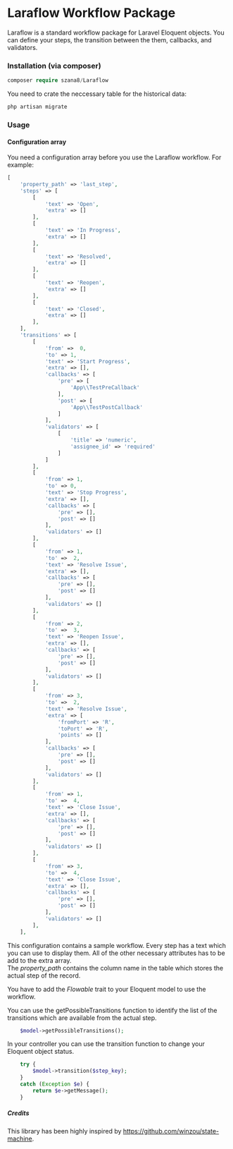 # Laraflow Workflow Package
Laraflow is a standard workflow package for Laravel Eloquent objects. You can define your steps, the transition between the them, callbacks, and validators.

### Installation (via composer)
```php
composer require szana8/Laraflow
```
You need to crate the neccessary table for the historical data:
```php
php artisan migrate
```

### Usage
#### Configuration array
You need a configuration array before you use the Laraflow workflow. 
For example:
```php
[
    'property_path' => 'last_step',
    'steps' => [
        [
            'text' => 'Open',
            'extra' => []
        ],
        [
            'text' => 'In Progress',
            'extra' => []
        ],
        [
            'text' => 'Resolved',
            'extra' => []
        ],
        [
            'text' => 'Reopen',
            'extra' => []
        ],
        [
            'text' => 'Closed',
            'extra' => []
        ],
    ],
    'transitions' => [
        [
            'from' =>  0,
            'to' => 1,
            'text' => 'Start Progress',
            'extra' => [],
            'callbacks' => [
                'pre' => [
                    'App\\TestPreCallback'
                ],
                'post' => [
                    'App\\TestPostCallback'
                ]
            ],
            'validators' => [
                [
                    'title' => 'numeric',
                    'assignee_id' => 'required'
                ]
            ]
        ],
        [
            'from' => 1,
            'to' => 0,
            'text' => 'Stop Progress',
            'extra' => [],
            'callbacks' => [
                'pre' => [],
                'post' => []
            ],
            'validators' => []
        ],
        [
            'from' => 1,
            'to' =>  2,
            'text' => 'Resolve Issue',
            'extra' => [],
            'callbacks' => [
                'pre' => [],
                'post' => []
            ],
            'validators' => []
        ],
        [
            'from' => 2,
            'to' =>  3,
            'text' => 'Reopen Issue',
            'extra' => [],
            'callbacks' => [
                'pre' => [],
                'post' => []
            ],
            'validators' => []
        ],
        [
            'from' => 3,
            'to' =>  2,
            'text' => 'Resolve Issue',
            'extra' => [
                'fromPort' => 'R',
                'toPort' => 'R',
                'points' => []
            ],
            'callbacks' => [
                'pre' => [],
                'post' => []
            ],
            'validators' => []
        ],
        [
            'from' => 1,
            'to' =>  4,
            'text' => 'Close Issue',
            'extra' => [],
            'callbacks' => [
                'pre' => [],
                'post' => []
            ],
            'validators' => []
        ],
        [
            'from' => 3,
            'to' =>  4,
            'text' => 'Close Issue',
            'extra' => [],
            'callbacks' => [
                'pre' => [],
                'post' => []
            ],
            'validators' => []
        ],
    ],
```
This configuration contains a sample workflow. Every step has a text which you can use to display them. 
All of the other necessary attributes has to be add to the extra array.  
The *property_path* contains the column name in the table which stores the actual step of the record.

You have to add the *Flowable* trait to your Eloquent model to use the workflow.  

You can use the getPossibleTransitions function to identify the list of the transitions which are available
from the actual step.
```php
    $model->getPossibleTransitions();
```
In your controller you can use the transition function to change your Eloquent object status.
```php
    try {
        $model->transition($step_key);
    } 
    catch (Exception $e) {
        return $e->getMessage();
    }
```
##### Credits
This library has been highly inspired by https://github.com/winzou/state-machine.
